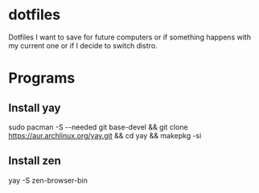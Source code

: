 # dotfiles
Dotfiles I want to save for future computers or if something happens with my current one or if I decide to switch distro.


# Programs

## Install yay
sudo pacman -S --needed git base-devel && git clone https://aur.archlinux.org/yay.git && cd yay && makepkg -si

## Install zen
yay -S zen-browser-bin

